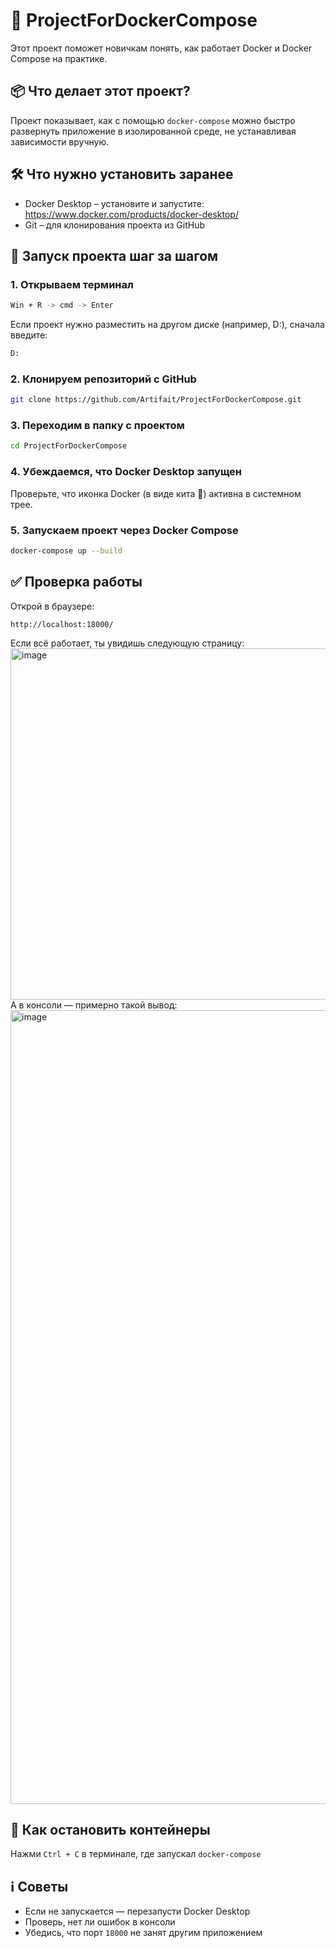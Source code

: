 # 🚀 ProjectForDockerCompose

Этот проект поможет новичкам понять, как работает Docker и Docker Compose на практике.

## 📦 Что делает этот проект?

Проект показывает, как с помощью `docker-compose` можно быстро развернуть приложение в изолированной среде, не устанавливая зависимости вручную.

## 🛠️ Что нужно установить заранее

- Docker Desktop – установите и запустите: https://www.docker.com/products/docker-desktop/
- Git – для клонирования проекта из GitHub

## 🚀 Запуск проекта шаг за шагом

### 1. Открываем терминал

```bash
Win + R -> cmd -> Enter
```

Если проект нужно разместить на другом диске (например, D:), сначала введите:

```bash
D:
```

### 2. Клонируем репозиторий с GitHub

```bash
git clone https://github.com/Artifait/ProjectForDockerCompose.git
```

### 3. Переходим в папку с проектом

```bash
cd ProjectForDockerCompose
```

### 4. Убеждаемся, что Docker Desktop запущен

Проверьте, что иконка Docker (в виде кита 🐳) активна в системном трее.

### 5. Запускаем проект через Docker Compose

```bash
docker-compose up --build
```

## ✅ Проверка работы

Открой в браузере:

```
http://localhost:18000/
```

Если всё работает, ты увидишь следующую страницу:
<img width="1063" height="562" alt="image" src="https://github.com/user-attachments/assets/f195a6b7-b806-4ad3-9e27-dba161dabd2e" />
А в консоли — примерно такой вывод:
<img width="2040" height="1270" alt="image" src="https://github.com/user-attachments/assets/233a0e9b-fb56-4d0e-8ca7-0d2be0840c2c" />

## 🛑 Как остановить контейнеры

Нажми `Ctrl + C` в терминале, где запускал `docker-compose`

## ℹ️ Советы

- Если не запускается — перезапусти Docker Desktop
- Проверь, нет ли ошибок в консоли
- Убедись, что порт `18000` не занят другим приложением
